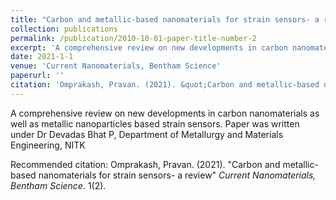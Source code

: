 ```yaml
---
title: "Carbon and metallic-based nanomaterials for strain sensors- a review"
collection: publications
permalink: /publication/2010-10-01-paper-title-number-2
excerpt: 'A comprehensive review on new developments in carbon nanomaterials as well as metallic nanoparticles based strain sensors. Paper was written under Dr Devadas Bhat P, Department of Metallurgy and Materials Engineering, NITK'
date: 2021-1-1
venue: 'Current Nanomaterials, Bentham Science'
paperurl: ''
citation: 'Omprakash, Pravan. (2021). &quot;Carbon and metallic-based nanomaterials for strain sensors- a review.&quot; <i>Current Nanomaterials, Bentham Science</i>. 1(2).'
---
```

A comprehensive review on new developments in carbon nanomaterials as well as metallic nanoparticles based strain sensors. Paper was written under Dr Devadas Bhat P, Department of Metallurgy and Materials Engineering, NITK

Recommended citation: Omprakash, Pravan. (2021). "Carbon and metallic-based nanomaterials for strain sensors- a review" <i>Current Nanomaterials, Bentham Science</i>. 1(2).
